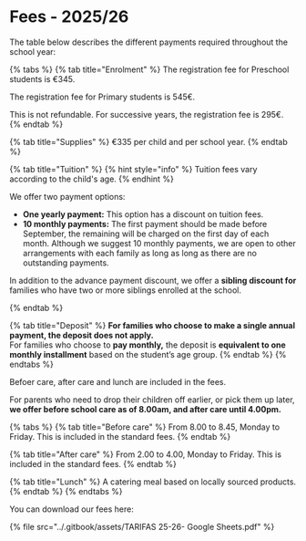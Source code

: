 # Fees - 2025/26

The table below describes the different payments required throughout the school year:

{% tabs %}
{% tab title="Enrolment" %}
The registration fee for Preschool students is €345.&#x20;

The registration fee for Primary students is 545€.

This is not refundable. For successive years, the registration fee is 295€.
{% endtab %}

{% tab title="Supplies" %}
€335 per child and per school year.
{% endtab %}

{% tab title="Tuition" %}
{% hint style="info" %}
Tuition fees vary according to the child's age.
{% endhint %}

We offer two payment options:

* **One yearly payment:**  This option has a discount on tuition fees.&#x20;
* **10 monthly payments:** The first payment should be made before September, the remaining will be charged on the first day of each month.  Although we suggest 10 monthly payments, we are open to other arrangements with each family as long as long as there are no outstanding payments.

In addition to the advance payment discount, we offer a **sibling discount for** families who have two or more siblings enrolled at the school.


{% endtab %}

{% tab title="Deposit" %}
**For families who choose to make a single annual payment, the deposit does not apply.**\
For families who choose to **pay monthly,** the deposit is **equivalent to one monthly installment** based on the student’s age group.
{% endtab %}
{% endtabs %}

Befoer care, after care and lunch are included in the fees.

For parents who need to drop their children off earlier, or pick them up later, **we offer before school care as of 8.00am, and after care until 4.00pm.**&#x20;

{% tabs %}
{% tab title="Before care" %}
From 8.00 to 8.45, Monday to Friday. This is included in the standard fees.&#x20;
{% endtab %}

{% tab title="After care" %}
From 2.00 to 4.00, Monday to Friday. This is included in the standard fees.
{% endtab %}

{% tab title="Lunch" %}
A catering meal based on locally sourced products.
{% endtab %}
{% endtabs %}

You can download our fees here:

{% file src="../.gitbook/assets/TARIFAS 25-26- Google Sheets.pdf" %}

